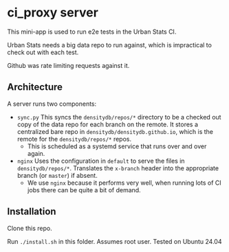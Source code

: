 # ci_proxy server

This mini-app is used to run e2e tests in the Urban Stats CI.

Urban Stats needs a big data repo to run against, which is impractical to check out with each test.

Github was rate limiting requests against it.

## Architecture

A server runs two components:

- `sync.py` This syncs the `densitydb/repos/*` directory to be a checked out copy of the data repo for each branch on the remote. It stores a centralized bare repo in `densitydb/densitydb.github.io`, which is the remote for the `densitydb/repos/*` repos.
  - This is scheduled as a systemd service that runs over and over again.
- `nginx` Uses the configuration in `default` to serve the files in `densitydb/repos/*`. Translates the `x-branch` header into the appropriate branch (or `master`) if absent.
  - We use `nginx` because it performs very well, when running lots of CI jobs there can be quite a bit of demand.

## Installation

Clone this repo.

Run `./install.sh` in this folder. Assumes root user. Tested on Ubuntu 24.04
